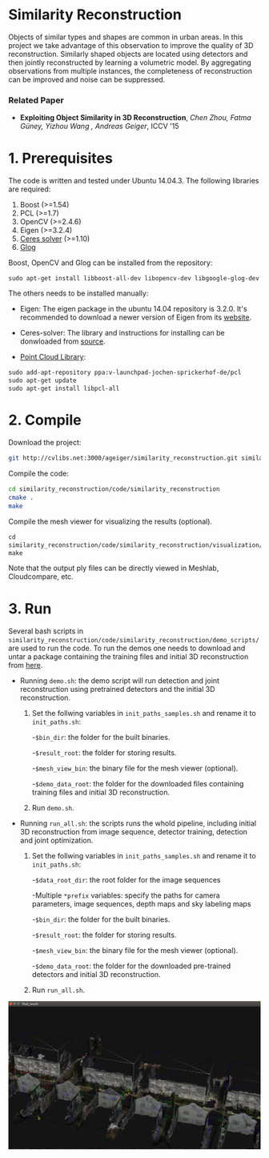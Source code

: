 # Similarity Reconstruction
Objects of similar types and shapes are common in urban areas. In this project we take advantage of this observation to improve the quality of 3D reconstruction. Similarly shaped objects are located using detectors and then jointly reconstructed by learning a volumetric model. By aggregating observations from multiple instances, the completeness of reconstruction can be improved and noise can be suppressed.

### Related Paper
* **Exploiting Object Similarity in 3D Reconstruction**, *Chen Zhou, Fatma Güney, Yizhou Wang , Andreas Geiger*, ICCV '15

# 1. Prerequisites
The code is written and tested under Ubuntu 14.04.3. The following libraries are required:

  1.  Boost (>=1.54)
  2.  PCL (>=1.7)
  3.  OpenCV (>=2.4.6)
  4.  Eigen (>=3.2.4)
  5.  [Ceres solver](http://ceres-solver.org/) (>=1.10)
  6.  [Glog](https://github.com/google/glog)

Boost, OpenCV and Glog can be installed from the repository:

```
sudo apt-get install libboost-all-dev libopencv-dev libgoogle-glog-dev 
```
The others needs to be installed manually:

  - Eigen: The eigen package in the ubuntu 14.04 repository is 3.2.0. It's recommended to download a newer version of Eigen from its [website](http://eigen.tuxfamily.org/index.php?title=Main_Page).

  - Ceres-solver: The library and instructions for installing can be donwloaded from [source](http://ceres-solver.org/).

  - [Point Cloud Library](http://pointclouds.org/downloads/linux.html): 
  ```
  sudo add-apt-repository ppa:v-launchpad-jochen-sprickerhof-de/pcl
  sudo apt-get update
  sudo apt-get install libpcl-all
  ```

# 2. Compile
Download the project:

```sh
git http://cvlibs.net:3000/ageiger/similarity_reconstruction.git similarity_reconstruction
```

Compile the code:

```sh
cd similarity_reconstruction/code/similarity_reconstruction
cmake .
make
```

Compile the mesh viewer for visualizing the results (optional).

```
cd similarity_reconstruction/code/similarity_reconstruction/visualization/trimesh2
make
```
Note that the output ply files can be directly viewed in Meshlab, Cloudcompare, etc.

# 3. Run
Several bash scripts in `similarity_reconstruction/code/similarity_reconstruction/demo_scripts/` are used to run the code.
To run the demos one needs to download and untar a package containing the training files and initial 3D reconstruction  from [here](https://drive.google.com/file/d/0By1iH4kzxY79WWtxSHFQM0syRVk/view?usp=sharing).

* Running `demo.sh`: the demo script will run detection and joint reconstruction using pretrained detectors and the initial 3D reconstruction.

    1. Set the follwing variables in `init_paths_samples.sh` and rename it to `init_paths.sh`:

        -`$bin_dir`: the folder for the built binaries.

        -`$result_root`: the folder for storing results.

        -`$mesh_view_bin`: the binary file for the mesh viewer (optional).

        -`$demo_data_root`: the folder for the downloaded files containing training files and initial 3D reconstruction.
    2. Run `demo.sh`.

* Running `run_all.sh`: the scripts runs the whold pipeline, including initial 3D reconstruction from image sequence, detector training, detection and joint optimization.

    1. Set the follwing variables in `init_paths_samples.sh` and rename it to `init_paths.sh`:

        -`$data_root_dir`: the root folder for the image sequences

        -Multiple `*prefix` variables: specify the paths for camera parameters, image sequences, depth maps and sky labeling maps

        -`$bin_dir`: the folder for the built binaries.

        -`$result_root`: the folder for storing results.

        -`$mesh_view_bin`: the binary file for the mesh viewer (optional).

        -`$demo_data_root`: the folder for the downloaded pre-trained detectors and initial 3D reconstruction.
    2. Run `run_all.sh`.

![screenshot](screenshot.png "screenshot")

